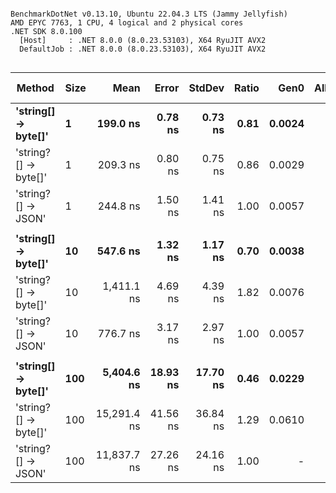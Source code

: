 ```

BenchmarkDotNet v0.13.10, Ubuntu 22.04.3 LTS (Jammy Jellyfish)
AMD EPYC 7763, 1 CPU, 4 logical and 2 physical cores
.NET SDK 8.0.100
  [Host]     : .NET 8.0.0 (8.0.23.53103), X64 RyuJIT AVX2
  DefaultJob : .NET 8.0.0 (8.0.23.53103), X64 RyuJIT AVX2


```
| Method               | Size | Mean        | Error    | StdDev   | Ratio | Gen0   | Allocated | Alloc Ratio |
|--------------------- |----- |------------:|---------:|---------:|------:|-------:|----------:|------------:|
| **&#39;string[] → byte[]&#39;**  | **1**    |    **199.0 ns** |  **0.78 ns** |  **0.73 ns** |  **0.81** | **0.0024** |     **208 B** |        **0.43** |
| &#39;string?[] → byte[]&#39; | 1    |    209.3 ns |  0.80 ns |  0.75 ns |  0.86 | 0.0029 |     240 B |        0.49 |
| &#39;string?[] → JSON&#39;   | 1    |    244.8 ns |  1.50 ns |  1.41 ns |  1.00 | 0.0057 |     488 B |        1.00 |
|                      |      |             |          |          |       |        |           |             |
| **&#39;string[] → byte[]&#39;**  | **10**   |    **547.6 ns** |  **1.32 ns** |  **1.17 ns** |  **0.70** | **0.0038** |     **360 B** |        **0.74** |
| &#39;string?[] → byte[]&#39; | 10   |  1,411.1 ns |  4.69 ns |  4.39 ns |  1.82 | 0.0076 |     680 B |        1.39 |
| &#39;string?[] → JSON&#39;   | 10   |    776.7 ns |  3.17 ns |  2.97 ns |  1.00 | 0.0057 |     488 B |        1.00 |
|                      |      |             |          |          |       |        |           |             |
| **&#39;string[] → byte[]&#39;**  | **100**  |  **5,404.6 ns** | **18.93 ns** | **17.70 ns** |  **0.46** | **0.0229** |    **2336 B** |        **4.79** |
| &#39;string?[] → byte[]&#39; | 100  | 15,291.4 ns | 41.56 ns | 36.84 ns |  1.29 | 0.0610 |    5536 B |       11.34 |
| &#39;string?[] → JSON&#39;   | 100  | 11,837.7 ns | 27.26 ns | 24.16 ns |  1.00 |      - |     488 B |        1.00 |
